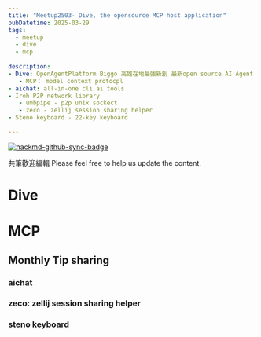 ```yaml
---
title: "Meetup2503- Dive, the opensource MCP host application"
pubDatetime: 2025-03-29
tags:
  - meetup
  - dive
  - mcp
  
description: 
- Dive: OpenAgentPlatform Biggo 高雄在地最強新創 最新open source AI Agent 平台
   - MCP： model context protocpl
- aichat: all-in-one cli ai tools
- Iroh P2P network library
   - umbpipe - p2p unix sockect
   - zeco - zellij session sharing helper
- Steno keyboard - 22-key keyboard

---
```


[![hackmd-github-sync-badge](https://hackmd.io/9LzIkboFTManbksZzdDGfA/badge)](https://hackmd.io/9LzIkboFTManbksZzdDGfA)


共筆歡迎編輯
Please feel free to help us update the content.

# Dive

# MCP


## Monthly Tip sharing

### aichat
### zeco: zellij session sharing helper
### steno keyboard